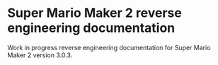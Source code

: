 # Super Mario Maker 2 reverse engineering documentation
Work in progress reverse engineering documentation for Super Mario Maker 2 version 3.0.3.
